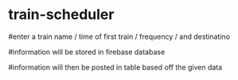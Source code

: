 # train-scheduler

#enter a train name / time of first train / frequency / and destinatino

#information will be stored in firebase database

#information will then be posted in table based off the given data
